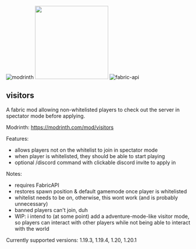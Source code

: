![modrinth](https://cdn.jsdelivr.net/npm/@intergrav/devins-badges@3/assets/cozy/available/modrinth_64h.png)
<img src="https://i.imgur.com/iaETp3c.png" alt="" width="200" >
![fabric-api](https://cdn.jsdelivr.net/npm/@intergrav/devins-badges@3/assets/cozy/requires/fabric-api_64h.png)

## visitors
A fabric mod allowing non-whitelisted players to check out the server in spectator mode before applying. 

Modrinth: https://modrinth.com/mod/visitors

Features:
- allows players not on the whitelist to join in spectator mode
- when player is whitelisted, they should be able to start playing
- optional /discord command with clickable discord invite to apply in

Notes:
- requires FabricAPI
- restores spawn position & default gamemode once player is whitelisted
- whitelist needs to be on, otherwise, this wont work (and is probably unnecessary)
- banned players can't join, duh
- WIP: i intend to (at some point) add a adventure-mode-like visitor mode, so players can interact with other players while not being able to interact with the world

Currently supported versions: 1.19.3, 1.19.4, 1.20, 1.20.1
